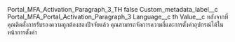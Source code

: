 <?xml version="1.0" encoding="UTF-8"?>
<CustomMetadata xmlns="http://soap.sforce.com/2006/04/metadata" xmlns:xsi="http://www.w3.org/2001/XMLSchema-instance" xmlns:xsd="http://www.w3.org/2001/XMLSchema">
    <label>Portal_MFA_Activation_Paragraph_3_TH</label>
    <protected>false</protected>
    <values>
        <field>Custom_metadata_label__c</field>
        <value xsi:type="xsd:string">Portal_MFA_Portal_Activation_Paragraph_3</value>
    </values>
    <values>
        <field>Language__c</field>
        <value xsi:type="xsd:string">th</value>
    </values>
    <values>
        <field>Value__c</field>
        <value xsi:type="xsd:string">หลังจากที่คุณติดตั้งการรับรองความถูกต้องสองปัจจัยแล้ว คุณสามารถจัดการความถี่และการตั้งค่าอุปกรณ์ได้ในหน้าการตั้งค่า</value>
    </values>
</CustomMetadata>

